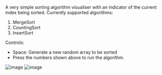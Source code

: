 A very simple sorting algorithm visualiser with an indicator of the current index being sorted.
Currently supported algorithms:
1. MergeSort
2. CountingSort
3. InsertSort

Controls:
- Space: Generate a new random array to be sorted
- Press the numbers shown above to run the algorithm.

![image](https://github.com/Fergus-Gault/sorting_visualiser/assets/47688764/0fdedfa6-021c-464e-b953-ac4d0fc2aee1)
![image](https://github.com/Fergus-Gault/sorting_visualiser/assets/47688764/58a34ad2-35a7-416b-8435-47717225e96a)
